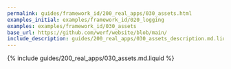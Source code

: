 ```yaml
---
permalink: guides/framework_id/200_real_apps/030_assets.html
examples_initial: examples/framework_id/020_logging
examples: examples/framework_id/030_assets
base_url: https://github.com/werf/website/blob/main/
include_description: guides/200_real_apps/030_assets_description.md.liquid
---
```


{% include guides/200_real_apps/030_assets.md.liquid %}
